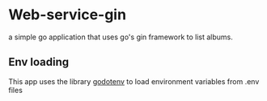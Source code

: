 # Web-service-gin
a simple go application that uses go's gin framework to list albums. 

## Env loading
This app uses the library [godotenv](github.com/joho/godotenv) to load environment variables from .env files
